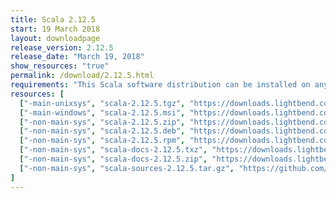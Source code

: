 ```yaml
---
title: Scala 2.12.5
start: 19 March 2018
layout: downloadpage
release_version: 2.12.5
release_date: "March 19, 2018"
show_resources: "true"
permalink: /download/2.12.5.html
requirements: "This Scala software distribution can be installed on any Unix-like or Windows system. It requires Java 8 or later, available <a href='http://www.java.com/'>here</a>."
resources: [
  ["-main-unixsys", "scala-2.12.5.tgz", "https://downloads.lightbend.com/scala/2.12.5/scala-2.12.5.tgz", "Mac OS X, Unix, Cygwin", "19.36M"],
  ["-main-windows", "scala-2.12.5.msi", "https://downloads.lightbend.com/scala/2.12.5/scala-2.12.5.msi", "Windows (msi installer)", "123.65M"],
  ["-non-main-sys", "scala-2.12.5.zip", "https://downloads.lightbend.com/scala/2.12.5/scala-2.12.5.zip", "Windows", "19.40M"],
  ["-non-main-sys", "scala-2.12.5.deb", "https://downloads.lightbend.com/scala/2.12.5/scala-2.12.5.deb", "Debian", "143.95M"],
  ["-non-main-sys", "scala-2.12.5.rpm", "https://downloads.lightbend.com/scala/2.12.5/scala-2.12.5.rpm", "RPM package", "123.97M"],
  ["-non-main-sys", "scala-docs-2.12.5.txz", "https://downloads.lightbend.com/scala/2.12.5/scala-docs-2.12.5.txz", "API docs", "53.14M"],
  ["-non-main-sys", "scala-docs-2.12.5.zip", "https://downloads.lightbend.com/scala/2.12.5/scala-docs-2.12.5.zip", "API docs", "107.38M"],
  ["-non-main-sys", "scala-sources-2.12.5.tar.gz", "https://github.com/scala/scala/archive/v2.12.5.tar.gz", "Sources", ""]
]
---
```

